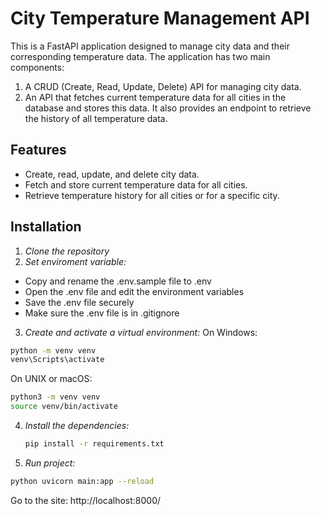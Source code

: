 # City Temperature Management API

This is a FastAPI application designed to manage city data and their corresponding temperature data. The application has two main components:

1. A CRUD (Create, Read, Update, Delete) API for managing city data.
2. An API that fetches current temperature data for all cities in the database and stores this data. It also provides an endpoint to retrieve the history of all temperature data.

## Features

- Create, read, update, and delete city data.
- Fetch and store current temperature data for all cities.
- Retrieve temperature history for all cities or for a specific city.

## Installation

1. *Clone the repository*
2. *Set enviroment variable:* 
- Copy and rename the .env.sample file to .env
- Open the .env file and edit the environment variables
- Save the .env file securely
- Make sure the .env file is in .gitignore

3. *Create and activate a virtual environment:*
On Windows:
```sh
python -m venv venv 
venv\Scripts\activate
```
On UNIX or macOS:
```sh
python3 -m venv venv 
source venv/bin/activate
```

4. *Install the dependencies:*
    ```sh
    pip install -r requirements.txt
    ```
5. *Run project:*
```sh
python uvicorn main:app --reload
```

Go to the site: http://localhost:8000/

